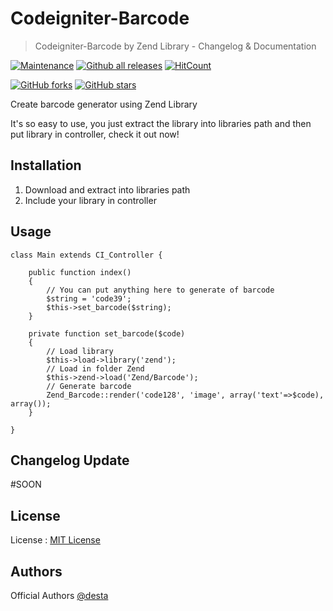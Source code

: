 # Codeigniter-Barcode


> Codeigniter-Barcode by Zend Library - Changelog & Documentation


[![Maintenance](https://img.shields.io/badge/Maintained%3F-yes-green.svg)](https://GitHub.com/desta88/Codeigniter-Barcode/graphs/commit-activity)
[![Github all releases](https://img.shields.io/github/downloads/desta88/Codeigniter-Barcode/total.svg)](https://GitHub.com/desta88/Codeigniter-Barcode/releases/)
[![HitCount](http://hits.dwyl.com/desta88/https://githubcom/desta88/Codeigniter-Barcode.svg)](http://hits.dwyl.com/desta88/https://githubcom/desta88/Codeigniter-Barcode)


[![GitHub forks](https://img.shields.io/github/forks/desta88/Codeigniter-Barcode.svg?style=social&label=Fork&maxAge=2592000)](https://GitHub.com/desta88/Codeigniter-Barcode/network/)
[![GitHub stars](https://img.shields.io/github/stars/desta88/Codeigniter-Barcode.svg?style=social&label=Star&maxAge=2592000)](https://GitHub.com/desta88/Codeigniter-Barcode/stargazers/)


Create barcode generator using Zend Library

It's so easy to use, you just extract the library into libraries path and then put library in controller, check it out now!




Installation
------------
1. Download and extract into libraries path<br>
2. Include your library in controller




Usage
------------
```
class Main extends CI_Controller {

	public function index()
	{
		// You can put anything here to generate of barcode
		$string = 'code39';
		$this->set_barcode($string);
	}
	
	private function set_barcode($code)
	{
		// Load library
		$this->load->library('zend');
		// Load in folder Zend
		$this->zend->load('Zend/Barcode');
		// Generate barcode
		Zend_Barcode::render('code128', 'image', array('text'=>$code), array());
	}
	
}
```


Changelog Update 
----------------
#SOON




License
------------
License : [MIT License](http://opensource.org/licenses/mit-license.html)

Authors
------------
Official Authors [@desta](https://mdcreative.id/)
